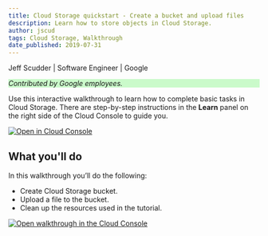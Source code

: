 ```yaml
---
title: Cloud Storage quickstart - Create a bucket and upload files
description: Learn how to store objects in Cloud Storage.
author: jscud
tags: Cloud Storage, Walkthrough
date_published: 2019-07-31
---
```


Jeff Scudder | Software Engineer | Google

<p style="background-color:#CAFACA;"><i>Contributed by Google employees.</i></p>

Use this interactive walkthrough to learn how to complete basic tasks in Cloud
Storage. There are step-by-step instructions in the  **Learn** panel on the
right side of the Cloud Console to guide you.

[![Open in Cloud Console](https://walkthroughs.googleusercontent.com/tutorial/resources/open-in-console-button.svg)](https://console.cloud.google.com/?walkthrough_id=storage--quickstart-basic-tasks)

## What you'll do

In this walkthrough you’ll do the following:

* Create Cloud Storage bucket.
* Upload a file to the bucket.
* Clean up the resources used in the tutorial.

[![Open walkthrough in the Cloud Console](https://storage.googleapis.com/gcp-community/tutorials/storage-quickstart/tutorial.png)](https://console.cloud.google.com/?walkthrough_id=storage--quickstart-basic-tasks)
